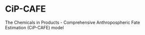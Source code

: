 # CiP-CAFE
The Chemicals in Products - Comprehensive Anthropospheric Fate Estimation (CiP-CAFE) model
